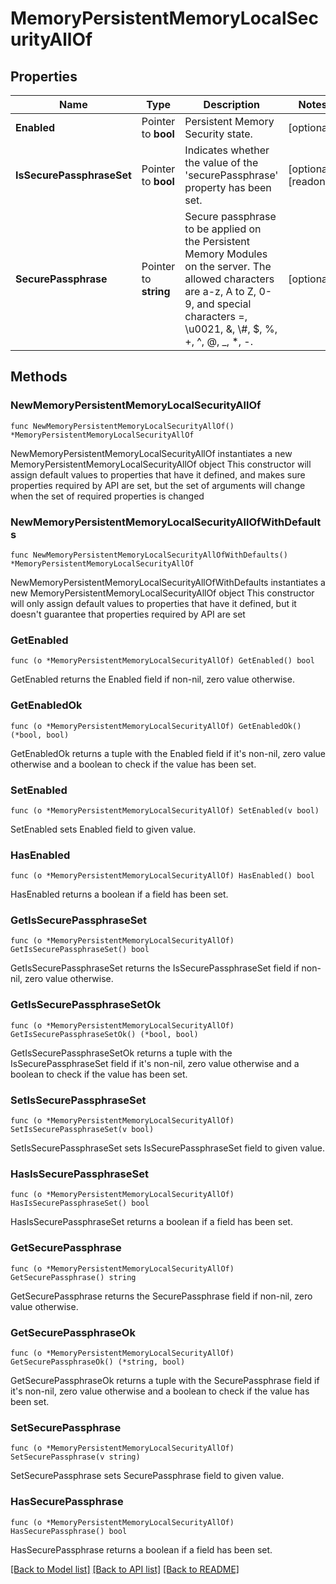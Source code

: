 # MemoryPersistentMemoryLocalSecurityAllOf

## Properties

Name | Type | Description | Notes
------------ | ------------- | ------------- | -------------
**Enabled** | Pointer to **bool** | Persistent Memory Security state. | [optional] 
**IsSecurePassphraseSet** | Pointer to **bool** | Indicates whether the value of the &#39;securePassphrase&#39; property has been set. | [optional] [readonly] 
**SecurePassphrase** | Pointer to **string** | Secure passphrase to be applied on the Persistent Memory Modules on the server. The allowed characters are a-z, A to Z, 0-9, and special characters &#x3D;, \\u0021, &amp;, \\#, $, %, +, ^, @, _, *, -. | [optional] 

## Methods

### NewMemoryPersistentMemoryLocalSecurityAllOf

`func NewMemoryPersistentMemoryLocalSecurityAllOf() *MemoryPersistentMemoryLocalSecurityAllOf`

NewMemoryPersistentMemoryLocalSecurityAllOf instantiates a new MemoryPersistentMemoryLocalSecurityAllOf object
This constructor will assign default values to properties that have it defined,
and makes sure properties required by API are set, but the set of arguments
will change when the set of required properties is changed

### NewMemoryPersistentMemoryLocalSecurityAllOfWithDefaults

`func NewMemoryPersistentMemoryLocalSecurityAllOfWithDefaults() *MemoryPersistentMemoryLocalSecurityAllOf`

NewMemoryPersistentMemoryLocalSecurityAllOfWithDefaults instantiates a new MemoryPersistentMemoryLocalSecurityAllOf object
This constructor will only assign default values to properties that have it defined,
but it doesn't guarantee that properties required by API are set

### GetEnabled

`func (o *MemoryPersistentMemoryLocalSecurityAllOf) GetEnabled() bool`

GetEnabled returns the Enabled field if non-nil, zero value otherwise.

### GetEnabledOk

`func (o *MemoryPersistentMemoryLocalSecurityAllOf) GetEnabledOk() (*bool, bool)`

GetEnabledOk returns a tuple with the Enabled field if it's non-nil, zero value otherwise
and a boolean to check if the value has been set.

### SetEnabled

`func (o *MemoryPersistentMemoryLocalSecurityAllOf) SetEnabled(v bool)`

SetEnabled sets Enabled field to given value.

### HasEnabled

`func (o *MemoryPersistentMemoryLocalSecurityAllOf) HasEnabled() bool`

HasEnabled returns a boolean if a field has been set.

### GetIsSecurePassphraseSet

`func (o *MemoryPersistentMemoryLocalSecurityAllOf) GetIsSecurePassphraseSet() bool`

GetIsSecurePassphraseSet returns the IsSecurePassphraseSet field if non-nil, zero value otherwise.

### GetIsSecurePassphraseSetOk

`func (o *MemoryPersistentMemoryLocalSecurityAllOf) GetIsSecurePassphraseSetOk() (*bool, bool)`

GetIsSecurePassphraseSetOk returns a tuple with the IsSecurePassphraseSet field if it's non-nil, zero value otherwise
and a boolean to check if the value has been set.

### SetIsSecurePassphraseSet

`func (o *MemoryPersistentMemoryLocalSecurityAllOf) SetIsSecurePassphraseSet(v bool)`

SetIsSecurePassphraseSet sets IsSecurePassphraseSet field to given value.

### HasIsSecurePassphraseSet

`func (o *MemoryPersistentMemoryLocalSecurityAllOf) HasIsSecurePassphraseSet() bool`

HasIsSecurePassphraseSet returns a boolean if a field has been set.

### GetSecurePassphrase

`func (o *MemoryPersistentMemoryLocalSecurityAllOf) GetSecurePassphrase() string`

GetSecurePassphrase returns the SecurePassphrase field if non-nil, zero value otherwise.

### GetSecurePassphraseOk

`func (o *MemoryPersistentMemoryLocalSecurityAllOf) GetSecurePassphraseOk() (*string, bool)`

GetSecurePassphraseOk returns a tuple with the SecurePassphrase field if it's non-nil, zero value otherwise
and a boolean to check if the value has been set.

### SetSecurePassphrase

`func (o *MemoryPersistentMemoryLocalSecurityAllOf) SetSecurePassphrase(v string)`

SetSecurePassphrase sets SecurePassphrase field to given value.

### HasSecurePassphrase

`func (o *MemoryPersistentMemoryLocalSecurityAllOf) HasSecurePassphrase() bool`

HasSecurePassphrase returns a boolean if a field has been set.


[[Back to Model list]](../README.md#documentation-for-models) [[Back to API list]](../README.md#documentation-for-api-endpoints) [[Back to README]](../README.md)


